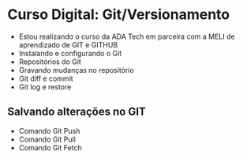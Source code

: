 # Curso Digital: Git/Versionamento
* Estou realizando o curso da ADA Tech em parceira com a MELI de aprendizado de GIT e GITHUB
* Instalando e configurando o Git
* Repositórios do Git
* Gravando mudanças no repositório
* Git diff e commit 
* Git log e restore

## Salvando alterações no GIT
* Comando Git Push
* Comando Git Pull
* Comando Git Fetch

